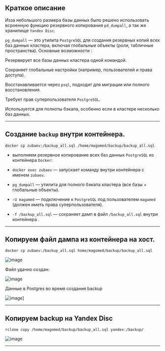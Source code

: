 ## Краткое описание
Изза небольшого размера базы данных было решено использовать всроенную функцию резервного копирования `pd_dumpall`, а так же хранилище `Yandex Disc`.


`pg_dumpall` — это утилита `PostgreSQL` для создания резервных копий всех баз данных кластера, включая глобальные объекты (роли, табличные пространства).
Основные возможности :

Резервирует все базы данных кластера одной командой.

Сохраняет глобальные настройки (например, пользователей и права доступа).

Восстанавливается через `psql`, подходит для миграции или полного восстановления.

Требует прав суперпользователя `PostgreSQL`.

Используется для полноты бэкапа, особенно если в кластере несколько баз данных.


***
## Создание `backup` внутри контейнера.

`docker cp zubaev:/backup_all.sql /home/magomed/backup/backup_all.sql`

- выполняем резервное копирование всех баз данных `PostgreSQL` из контейнера `Docker`:

- `docker exec zubaev` — запускает команду внутри контейнера с именем `zubaev`.
- `pg_dumpall` — утилита для полного бэкапа кластера (все базы + глобальные объекты).
- `-U magamed` — подключение к `PostgreSQL` под пользователем `magamed` (должен иметь права суперпользователя).
- `-f /backup_all.sql` — сохраняет дамп в файл `/backup_all.sql` внутри контейнера .
***
## Копируем файл дампа из контейнера на хост.

`docker cp zubaev:/backup_all.sql home/magomed/backup/backup_all.sql`

![image](https://github.com/user-attachments/assets/b14f2969-9c5f-4757-a21f-838664e8d42a)

Файл удачно создан:

![image](https://github.com/user-attachments/assets/44d98ba0-4d5d-4502-9b7f-2e7ff8645f14)

Данные в Postgres во время создания backup

![image](https://github.com/user-attachments/assets/ae373e78-730e-4794-b0b1-7905ff8662f5)]





***
## Копируем backup на Yandex Disc

`rclone copy /home/magomed/backup/backup_all.sql yandex:/backup/`

![image](https://github.com/user-attachments/assets/45eb9f35-00eb-463c-b899-cb3fa57d00cc)
***
